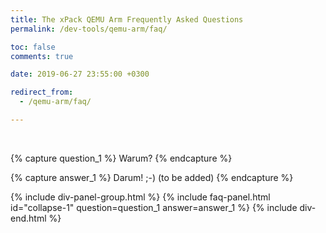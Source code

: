 ```yaml
---
title: The xPack QEMU Arm Frequently Asked Questions
permalink: /dev-tools/qemu-arm/faq/

toc: false
comments: true

date: 2019-06-27 23:55:00 +0300

redirect_from:
  - /qemu-arm/faq/

---
```


<br/>

{% capture question_1 %}
Warum?
{% endcapture %}

{% capture answer_1 %}
Darum! ;-) (to be added)
{% endcapture %}

{% include div-panel-group.html %}
{% include faq-panel.html id="collapse-1" question=question_1 answer=answer_1 %}
{% include div-end.html %}
